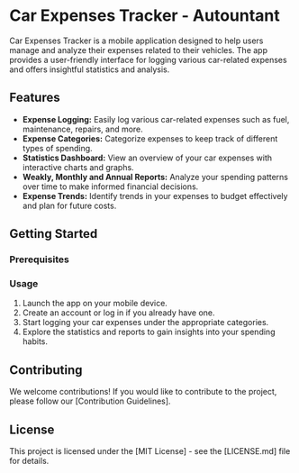 # Car Expenses Tracker - Autountant

Car Expenses Tracker is a mobile application designed to help users manage and analyze their expenses related to their vehicles.
The app provides a user-friendly interface for logging various car-related expenses and offers insightful statistics and analysis.

## Features

- **Expense Logging:** Easily log various car-related expenses such as fuel, maintenance, repairs, and more.
- **Expense Categories:** Categorize expenses to keep track of different types of spending.
- **Statistics Dashboard:** View an overview of your car expenses with interactive charts and graphs.
- **Weakly, Monthly and Annual Reports:** Analyze your spending patterns over time to make informed financial decisions.
- **Expense Trends:** Identify trends in your expenses to budget effectively and plan for future costs.

## Getting Started

### Prerequisites

### Usage

1. Launch the app on your mobile device.
2. Create an account or log in if you already have one.
3. Start logging your car expenses under the appropriate categories.
4. Explore the statistics and reports to gain insights into your spending habits.

## Contributing

We welcome contributions! If you would like to contribute to the project, please follow our [Contribution Guidelines].

## License

This project is licensed under the [MIT License] - see the [LICENSE.md] file for details.
